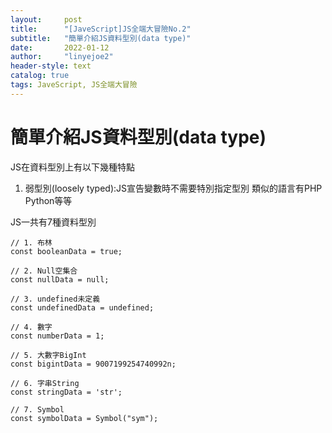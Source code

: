 ```yaml
---
layout:     post
title:      "[JaveScript]JS全端大冒險No.2"
subtitle:   "簡單介紹JS資料型別(data type)"
date:       2022-01-12
author:     "linyejoe2"
header-style: text
catalog: true
tags: JaveScript, JS全端大冒險
---
```


#  簡單介紹JS資料型別(data type)

JS在資料型別上有以下幾種特點
1. 弱型別(loosely typed):JS宣告變數時不需要特別指定型別 類似的語言有PHP Python等等
<!--more-->
JS一共有7種資料型別
```javascript=
// 1. 布林
const booleanData = true;

// 2. Null空集合
const nullData = null;

// 3. undefined未定義
const undefinedData = undefined;

// 4. 數字
const numberData = 1;

// 5. 大數字BigInt
const bigintData = 9007199254740992n;

// 6. 字串String
const stringData = 'str';

// 7. Symbol
const symbolData = Symbol("sym");
```
